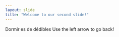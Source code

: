 ```yaml
---
layout: slide
title: "Welcome to our second slide!"
---
```

Dormir es de dédibles
Use the left arrow to go back!
